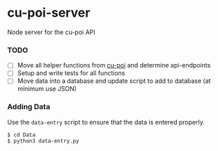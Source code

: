 # cu-poi-server
Node server for the cu-poi API

### TODO

 - [ ] Move all helper functions from [cu-poi](https://github.com/mguida22/cu-poi) and determine api-endpoints
 - [ ] Setup and write tests for all functions
 - [ ] Move data into a database and update script to add to database (at minimum use JSON)

### Adding Data

Use the `data-entry` script to ensure that the data is entered properly.

```shell
$ cd Data
$ python3 data-entry.py
```
